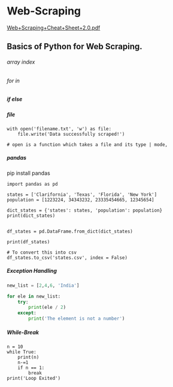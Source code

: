 # Web-Scraping
[Web+Scraping+Cheat+Sheet+2.0.pdf](https://github.com/user-attachments/files/18245540/Web%2BScraping%2BCheat%2BSheet%2B2.0.pdf)

## Basics of Python for Web Scraping.

###### array index
###### for in
##### if else
##### file
```
with open('filename.txt', 'w') as file:
    file.write('Data successfully scraped!')

# open is a function which takes a file and its type | mode, 
```

##### pandas
pip install pandas

```
import pandas as pd

states = ['Clarifornia', 'Texas', 'Florida', 'New York']
population = [1223224, 34343232, 23335454665, 12345654]

dict_states = {'states': states, 'population': population}
print(dict_states)


df_states = pd.DataFrame.from_dict(dict_states)

print(df_states)

# To convert this into csv
df_states.to_csv('states.csv', index = False)

```

##### Exception Handling
``` py
new_list = [2,4,6, 'India']

for ele in new_list:
    try:
        print(ele / 2)
    except:
        print('The element is not a number')

```

##### While-Break
```
n = 10
while True:
    print(n)
    n-=1
    if n == 1:
        break
print('Loop Exited')

```

